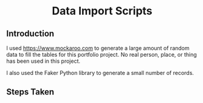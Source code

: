 <br>
<div style="text-align: center;">
<h1 style="font-weight: bold;">Data Import Scripts</h1>
</div>

## **Introduction**
I used https://www.mockaroo.com to generate a large amount of random data to fill the tables for this portfolio project. No real person, place, or thing has been used in this project.

I also used the Faker Python library to generate a small number of records.

## **Steps Taken**
